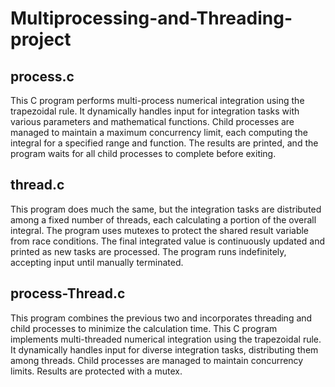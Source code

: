 # Multiprocessing-and-Threading-project
## process.c
This C program performs multi-process numerical integration using the trapezoidal rule. It dynamically handles input for integration tasks with various parameters and mathematical functions. Child processes are managed to maintain a maximum concurrency limit, each computing the integral for a specified range and function. The results are printed, and the program waits for all child processes to complete before exiting.

## thread.c
This program does much the same, but the integration tasks are distributed among a fixed number of threads, each calculating a portion of the overall integral. The program uses mutexes to protect the shared result variable from race conditions. The final integrated value is continuously updated and printed as new tasks are processed. The program runs indefinitely, accepting input until manually terminated.

## process-Thread.c
This program combines the previous two and incorporates threading and child processes to minimize the calculation time. 
This C program implements multi-threaded numerical integration using the trapezoidal rule. It dynamically handles input for diverse integration tasks, distributing them among threads. Child processes are managed to maintain concurrency limits. Results are protected with a mutex.
